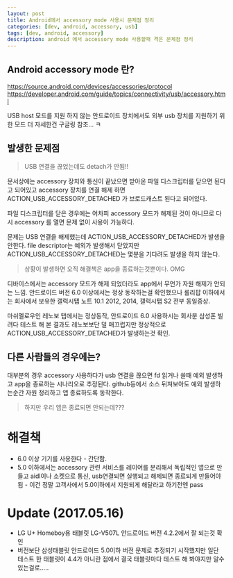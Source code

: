 ```yaml
---
layout: post
title: Android에서 accessory mode 사용시 문제점 정리
categories: [dev, android, accessory, usb]
tags: [dev, android, accessory]
description: android 에서 accessory mode 사용할때 격은 문제점 정리
---
```


## Android accessory mode 란?
https://source.android.com/devices/accessories/protocol
https://developer.android.com/guide/topics/connectivity/usb/accessory.html

USB host 모드를 지원 하지 않는 안드로이드 장치에서도 외부 usb 장치를 지원하기 위한 모드
더 자세한건 구글링 참조... ㅋ

## 발생한 문제점

> USB 연결을 끊었는데도 detach가 안됨!!

문서상에는 accessory 장치와 통신이 끝났으면 받아온 파일 디스크립터를 닫으면 된다고 되어있고 accessory 장치를 연결 해제 하면 ACTION_USB_ACCESSORY_DETACHED 가 브로드캐스트 된다고 되어있다.

파일 디스크립터를 닫은 경우에는 어차피 accessory 모드가 해제된 것이 아니므로 다시 accessory 를 열면 문제 없이 사용이 가능하다.

문제는 USB 연결을 해제했는데 ACTION_USB_ACCESSORY_DETACHED가 발생을 안한다. file descriptor는 예외가 발생해서 닫았지만 ACTION_USB_ACCESSORY_DETACHED는 몇분을 기다려도 발생을 하지 않는다.

> 상황이 발생하면 오직 해결책은 app을 종료하는것뿐이다. OMG

디바이스에서는 accessory 모드가 해제 되었더라도 app에서 무언가 자원 해제가 안되는 느낌.
안드로이드 버전 6.0 이상에서는 정상 동작하는걸 확인했으나 롤리팝 이하에서는 회사에서 보유한 갤럭시탭 노트 10.1 2012, 2014, 갤럭시탭 S2 전부 동일증상.

마쉬멜로우인 레노보 탭에서는 정상동작, 안드로이드 6.0 사용하시는 회사분 삼성폰 빌려다 테스트 해 본 결과도 레노보보단 덜 매끄럽지만 정상적으로 ACTION_USB_ACCESSORY_DETACHED가 발생하는것 확인.

## 다른 사람들의 경우에는?
대부분의 경우 accessory 사용하다가 usb 연결을 끊으면 fd 읽거나 쓸때 예외 발생하고 app을 종료하는 시나리오로 추정된다. github등에서 소스 뒤져보아도 예외 발생하는순간 자원 정리하고 앱 종료하도록 동작한다.

> 하지만 우리 앱은 종료되면 안되는데???

# 해결책
* 6.0 이상 기기를 사용한다 - 간단함.
* 5.0 이하에서는 accessory 관련 서비스를 레이어를 분리해서 독립적인 앱으로 만들고 aidl이나 소켓으로 통신, usb연결되면 실행되고 해제되면 종료되게 만들어야됨 - 이건 정말 고객사에서 5.0이하에서 지원되게 해달라고 하기전엔 pass

# Update (2017.05.16)
- LG U+ Homeboy용 태블릿 LG-V507L 안드로이드 버전 4.2.2에서 잘 되는것 확인
- 버전보단 삼성태블릿 안드로이드 5.0이하 버전 문제로 추정되기 시작했지만 일단 테스트 한 태블릿이 4.4가 아니란 점에서 결국 태블릿마다 테스트 해 봐야지만 알수 있는걸로.....